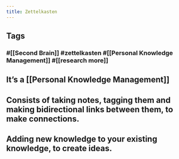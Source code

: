 ```yaml
---
title: Zettelkasten
---
```


## Tags
### #[[Second Brain]] #zettelkasten #[[Personal Knowledge Management]] #[[research more]]
## It’s a [[Personal Knowledge Management]]
## Consists of taking notes, tagging them and making bidirectional links between them, to make connections.
## Adding new knowledge to your existing knowledge, to create ideas.
##
